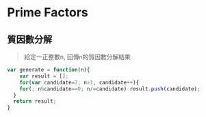 # Prime Factors
## 質因數分解
> 給定一正整數n, 回傳n的質因數分解結果
```javascript
var generate = function(n){
	var result = [];
	for(var candidate=2; n>1; candidate++){
  	for(; n%candidate==0; n/=candidate) result.push(candidate);
  }
  return result;
}
```